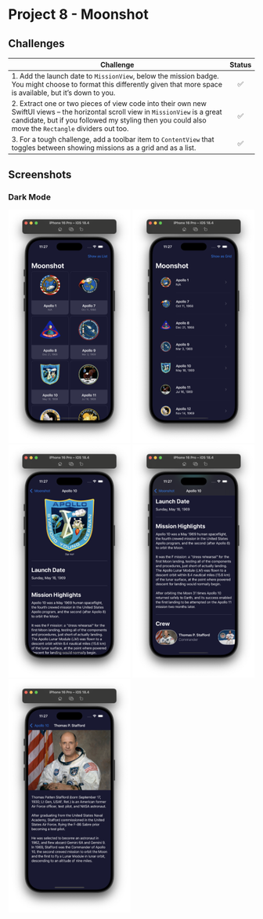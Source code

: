 # Project 8 - Moonshot

## Challenges

<!-- prettier-ignore -->
| Challenge | Status |
| --- | :---: |
| 1. Add the launch date to `MissionView`, below the mission badge. You might choose to format this differently given that more space is available, but it’s down to you. | ✅ |
| 2. Extract one or two pieces of view code into their own new SwiftUI views – the horizontal scroll view in `MissionView` is a great candidate, but if you followed my styling then you could also move the `Rectangle` dividers out too. | ✅ |
| 3. For a tough challenge, add a toolbar item to `ContentView` that toggles between showing missions as a grid and as a list. | ✅ |

## Screenshots

### Dark Mode

<div>
  <img src="Screenshots/01-Dark.png" width="250">
  <img src="Screenshots/02-Dark.png" width="250">
  <img src="Screenshots/03-Dark.png" width="250">
  <img src="Screenshots/04-Dark.png" width="250">
  <img src="Screenshots/05-Dark.png" width="250">
</div>
